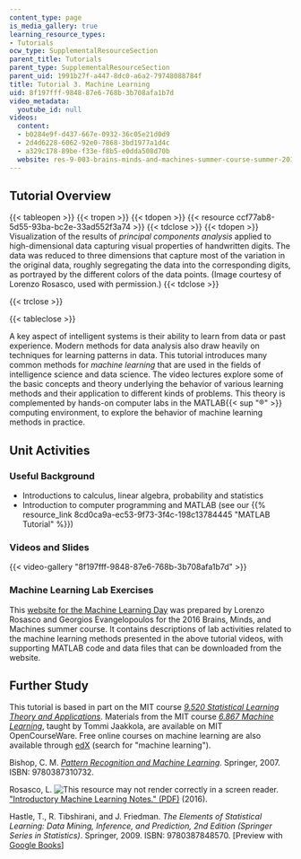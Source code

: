 ```yaml
---
content_type: page
is_media_gallery: true
learning_resource_types:
- Tutorials
ocw_type: SupplementalResourceSection
parent_title: Tutorials
parent_type: SupplementalResourceSection
parent_uid: 1991b27f-a447-8dc0-a6a2-79748088784f
title: Tutorial 3. Machine Learning
uid: 8f197fff-9848-87e6-768b-3b708afa1b7d
video_metadata:
  youtube_id: null
videos:
  content:
  - b0284e9f-d437-667e-0932-36c05e21d0d9
  - 2d4d6228-6062-92e0-7868-3bd1977a1d4c
  - a329c178-89be-f33e-f8b5-e0dda508d70b
  website: res-9-003-brains-minds-and-machines-summer-course-summer-2015
---
```


Tutorial Overview
-----------------

{{< tableopen >}}
{{< tropen >}}
{{< tdopen >}}
{{< resource ccf77ab8-5d55-93ba-bc2e-33ad552f3a74 >}}
{{< tdclose >}}
{{< tdopen >}}
Visualization of the results of _principal components analysis_ applied to high-dimensional data capturing visual properties of handwritten digits. The data was reduced to three dimensions that capture most of the variation in the original data, roughly segregating the data into the corresponding digits, as portrayed by the different colors of the data points. (Image courtesy of Lorenzo Rosasco, used with permission.)
{{< tdclose >}}

{{< trclose >}}

{{< tableclose >}}

A key aspect of intelligent systems is their ability to learn from data or past experience. Modern methods for data analysis also draw heavily on techniques for learning patterns in data. This tutorial introduces many common methods for _machine learning_ that are used in the fields of intelligence science and data science. The video lectures explore some of the basic concepts and theory underlying the behavior of various learning methods and their application to different kinds of problems. This theory is complemented by hands-on computer labs in the MATLAB{{< sup "®" >}} computing environment, to explore the behavior of machine learning methods in practice.

Unit Activities
---------------

### Useful Background

*   Introductions to calculus, linear algebra, probability and statistics
*   Introduction to computer programming and MATLAB (see our {{% resource_link 8cd0ca9a-ec53-9f73-3f4c-198c13784445 "MATLAB Tutorial" %}})

### Videos and Slides

{{< video-gallery "8f197fff-9848-87e6-768b-3b708afa1b7d" >}}


### Machine Learning Lab Exercises

This [website for the Machine Learning Day](https://cbmm.mit.edu/machine-learning-day) was prepared by Lorenzo Rosasco and Georgios Evangelopoulos for the 2016 Brains, Minds, and Machines summer course. It contains descriptions of lab activities related to the machine learning methods presented in the above tutorial videos, with supporting MATLAB code and data files that can be downloaded from the website.

Further Study
-------------

This tutorial is based in part on the MIT course [_9.520 Statistical Learning Theory and Applications_](http://www.mit.edu/~9.520/fall16/). Materials from the MIT course [_6.867 Machine Learning_](/courses/6-867-machine-learning-fall-2006), taught by Tommi Jaakkola, are available on MIT OpenCourseWare. Free online courses on machine learning are also available through [edX](https://www.edx.org/) (search for "machine learning").

Bishop, C. M. [_Pattern Recognition and Machine Learning_](https://www.microsoft.com/en-us/research/people/cmbishop/#prml-book). Springer, 2007. ISBN: 9780387310732.

Rosasco, L. ![This resource may not render correctly in a screen reader.](/images/inacessible.gif)["Introductory Machine Learning Notes." (PDF)](http://lcsl.mit.edu/courses/cbmmss/machine_learning/notes/MLNotes_Oct16.pdf) (2016).

Hastle, T., R. Tibshirani, and J. Friedman. _The Elements of Statistical Learning: Data Mining, Inference, and Prediction, 2nd Edition (Springer Series in Statistics)_. Springer, 2009. ISBN: 9780387848570. \[Preview with [Google Books](http://books.google.com/books?id=tVIjmNS3Ob8C&pg=PAfrontcover)\]